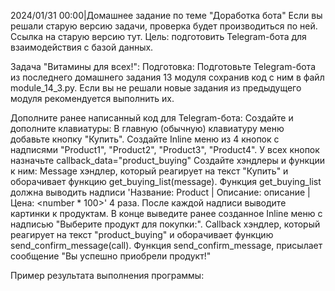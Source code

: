 2024/01/31 00:00|Домашнее задание по теме "Доработка бота"
Если вы решали старую версию задачи, проверка будет производиться по ней.
Ссылка на старую версию тут.
Цель: подготовить Telegram-бота для взаимодействия с базой данных.

Задача "Витамины для всех!":
Подготовка:
Подготовьте Telegram-бота из последнего домашнего задания 13 модуля сохранив код с ним в файл module_14_3.py.
Если вы не решали новые задания из предыдущего модуля рекомендуется выполнить их.

Дополните ранее написанный код для Telegram-бота:
Создайте и дополните клавиатуры:
В главную (обычную) клавиатуру меню добавьте кнопку "Купить".
Создайте Inline меню из 4 кнопок с надписями "Product1", "Product2", "Product3", "Product4". У всех кнопок назначьте callback_data="product_buying"
Создайте хэндлеры и функции к ним:
Message хэндлер, который реагирует на текст "Купить" и оборачивает функцию get_buying_list(message).
Функция get_buying_list должна выводить надписи 'Название: Product<number> | Описание: описание <number> | Цена: <number * 100>' 4 раза. После каждой надписи выводите картинки к продуктам. В конце выведите ранее созданное Inline меню с надписью "Выберите продукт для покупки:".
Callback хэндлер, который реагирует на текст "product_buying" и оборачивает функцию send_confirm_message(call).
Функция send_confirm_message, присылает сообщение "Вы успешно приобрели продукт!"

Пример результата выполнения программы:

